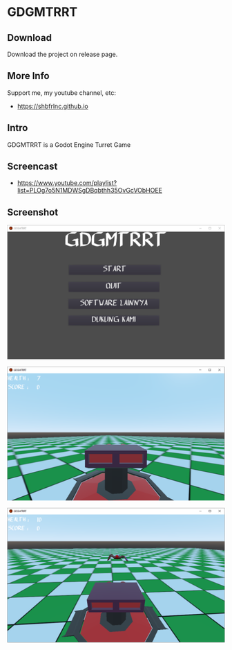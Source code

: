 # GDGMTRRT

## Download

Download the project on release page.

## More Info

Support me, my youtube channel, etc:

- https://shbfrlnc.github.io

## Intro

GDGMTRRT is a Godot Engine Turret Game

## Screencast

- https://www.youtube.com/playlist?list=PLOg7o5N1MDWSgDBqbthh35OvGcVObHOEE

## Screenshot

![ScreenShot](assets/GDGMTRRT1.png?raw=true)

![ScreenShot](assets/GDGMTRRT2.png?raw=true)

![ScreenShot](assets/GDGMTRRT3.png?raw=true)
